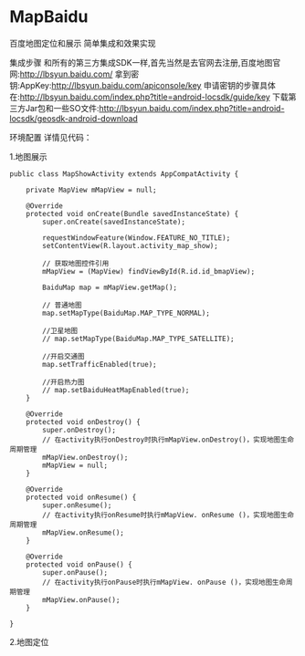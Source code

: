 # MapBaidu
百度地图定位和展示  简单集成和效果实现


集成步骤
    和所有的第三方集成SDK一样,首先当然是去官网去注册,百度地图官网:http://lbsyun.baidu.com/
    拿到密钥:AppKey:http://lbsyun.baidu.com/apiconsole/key
    申请密钥的步骤具体在:http://lbsyun.baidu.com/index.php?title=android-locsdk/guide/key
    下载第三方Jar包和一些SO文件:http://lbsyun.baidu.com/index.php?title=android-locsdk/geosdk-android-download

环境配置
    详情见代码：


1.地图展示
    
    public class MapShowActivity extends AppCompatActivity {
    
        private MapView mMapView = null;
    
        @Override
        protected void onCreate(Bundle savedInstanceState) {
            super.onCreate(savedInstanceState);
    
            requestWindowFeature(Window.FEATURE_NO_TITLE);
            setContentView(R.layout.activity_map_show);
    
            // 获取地图控件引用
            mMapView = (MapView) findViewById(R.id.id_bmapView);
    
            BaiduMap map = mMapView.getMap();
    
            // 普通地图
            map.setMapType(BaiduMap.MAP_TYPE_NORMAL);
    
            //卫星地图
            // map.setMapType(BaiduMap.MAP_TYPE_SATELLITE);
    
            //开启交通图
            map.setTrafficEnabled(true);
    
            //开启热力图
            // map.setBaiduHeatMapEnabled(true);
        }
    
        @Override
        protected void onDestroy() {
            super.onDestroy();
            // 在activity执行onDestroy时执行mMapView.onDestroy()，实现地图生命周期管理
            mMapView.onDestroy();
            mMapView = null;
        }
    
        @Override
        protected void onResume() {
            super.onResume();
            // 在activity执行onResume时执行mMapView. onResume ()，实现地图生命周期管理
            mMapView.onResume();
        }
    
        @Override
        protected void onPause() {
            super.onPause();
            // 在activity执行onPause时执行mMapView. onPause ()，实现地图生命周期管理
            mMapView.onPause();
        }
    
    }


2.地图定位
    
